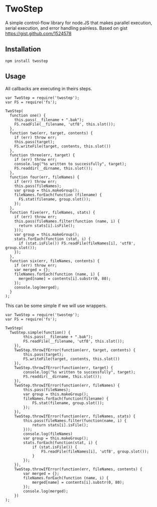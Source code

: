 TwoStep
=======
A simple control-flow library for node.JS that makes parallel execution, 
serial execution, and error handling painless. Based on gist https://gist.github.com/1524578

Installation
-----------

    npm install twostep
    
Usage
-----------

  All callbacks are executing in theirs steps.
  
    var TwoStep = require('twostep');
    var FS = require('fs');
 
    TwoStep(
      function one() {
        this.pass(__filename + ".bak");
        FS.readFile(__filename, 'utf8', this.slot());
      },
      function two(err, target, contents) {
        if (err) throw err;
        this.pass(target);
        FS.writeFile(target, contents, this.slot())
      },
      function three(err, target) {
        if (err) throw err;
        console.log("%s written to successfully", target);
        FS.readdir(__dirname, this.slot());
      },
      function four(err, fileNames) {
        if (err) throw err;
        this.pass(fileNames);
        var group = this.makeGroup();
        fileNames.forEach(function (filename) {
          FS.stat(filename, group.slot());
        });
      },
      function five(err, fileNames, stats) {
        if (err) throw err;
        this.pass(fileNames.filter(function (name, i) {
          return stats[i].isFile();
        }));
        var group = this.makeGroup();
        stats.forEach(function (stat, i) {
          if (stat.isFile()) FS.readFile(fileNames[i], 'utf8', group.slot());
        });
      },
      function six(err, fileNames, contents) {
        if (err) throw err;
        var merged = {};
        fileNames.forEach(function (name, i) {
          merged[name] = contents[i].substr(0, 80);
        });
        console.log(merged);
      }
    );
  
  This can be some simple if we will use wrappers.
  
    var TwoStep = require('twostep');
    var FS = require('fs');
    
    TwoStep(
      TwoStep.simple(function() {
    		this.pass(__filename + ".bak");
    		FS.readFile(__filename, 'utf8', this.slot());
    	}),
    	TwoStep.throwIfError(function(err, target, contents) {
    		this.pass(target);
    		FS.writeFile(target, contents, this.slot())
    	}),
    	TwoStep.throwIfError(function(err, target) {
    		console.log("%s written to successfully", target);
    		FS.readdir(__dirname, this.slot());
    	}),
    	TwoStep.throwIfError(function(err, fileNames) {
    		this.pass(fileNames);
    		var group = this.makeGroup();
    		fileNames.forEach(function(filename) {
    			FS.stat(filename, group.slot());
    		});
    	}),
    	TwoStep.throwIfError(function(err, fileNames, stats) {
    		this.pass(fileNames.filter(function(name, i) {
    			return stats[i].isFile();
    		}));
    		console.log(fileNames)
    		var group = this.makeGroup();
    		stats.forEach(function(stat, i) {
    			if (stat.isFile()) {
    				FS.readFile(fileNames[i], 'utf8', group.slot());
    			}
    		});
    	}),
    	TwoStep.throwIfError(function(err, fileNames, contents) {
    		var merged = {};
    		fileNames.forEach(function (name, i) {
    			merged[name] = contents[i].substr(0, 80);
    		});
    		console.log(merged);
    	})
    );
        
      